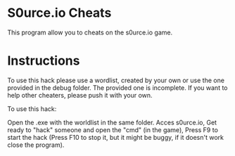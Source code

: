 # S0urce.io Cheats
This program allow you to cheats on the s0urce.io game.

# Instructions

To use this hack please use a wordlist, created by your own or use the one provided in the debug folder. The provided one is incomplete.
If you want to help other cheaters, please push it with your own.

To use this hack:

Open the .exe with the worldlist in the same folder.
Acces s0urce.io,
Get ready to "hack" someone and open the "cmd" (in the game),
Press F9 to start the hack (Press F10 to stop it, but it might be buggy, if it doesn't work close the program).